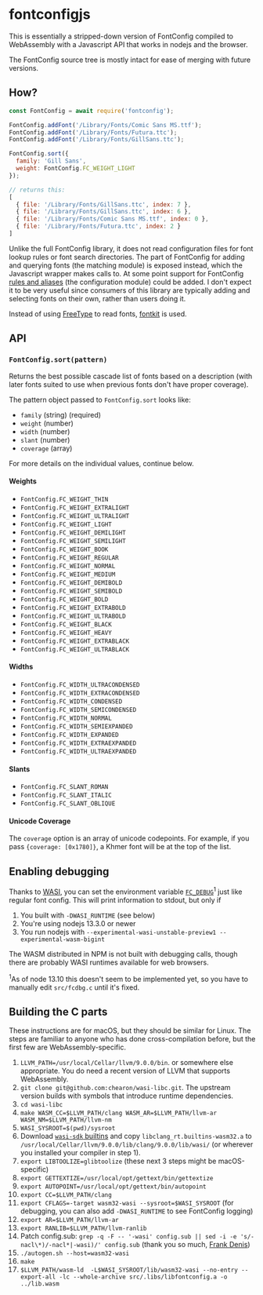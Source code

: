 # fontconfigjs

This is essentially a stripped-down version of FontConfig compiled to WebAssembly with a Javascript API that works in nodejs and the browser.

The FontConfig source tree is mostly intact for ease of merging with future versions. 

## How?

```javascript
const FontConfig = await require('fontconfig');

FontConfig.addFont('/Library/Fonts/Comic Sans MS.ttf');
FontConfig.addFont('/Library/Fonts/Futura.ttc');
FontConfig.addFont('/Library/Fonts/GillSans.ttc');

FontConfig.sort({
  family: 'Gill Sans',
  weight: FontConfig.FC_WEIGHT_LIGHT
});

// returns this:
[
  { file: '/Library/Fonts/GillSans.ttc', index: 7 },
  { file: '/Library/Fonts/GillSans.ttc', index: 6 },
  { file: '/Library/Fonts/Comic Sans MS.ttf', index: 0 },
  { file: '/Library/Fonts/Futura.ttc', index: 2 }
]
```

Unlike the full FontConfig library, it does not read configuration files for font lookup rules or font search directories. The part of FontConfig for adding and querying fonts (the matching module) is exposed instead, which the Javascript wrapper makes calls to. At some point support for FontConfig [rules and aliases](https://www.freedesktop.org/software/fontconfig/fontconfig-user.html) (the configuration module) could be added. I don't expect it to be very useful since consumers of this library are typically adding and selecting fonts on their own, rather than users doing it.

Instead of using [FreeType](http://freetype.org) to read fonts, [fontkit](https://github.com/foliojs/fontkit) is used.

## API

### `FontConfig.sort(pattern)`

Returns the best possible cascade list of fonts based on a description (with later fonts suited to use when previous fonts don't have proper coverage).

The pattern object passed to `FontConfig.sort` looks like:

- `family` (string) (required)
- `weight` (number)
- `width` (number)
- `slant` (number)
- `coverage` (array<number>)

For more details on the individual values, continue below.

#### Weights

- `FontConfig.FC_WEIGHT_THIN`
- `FontConfig.FC_WEIGHT_EXTRALIGHT`
- `FontConfig.FC_WEIGHT_ULTRALIGHT`
- `FontConfig.FC_WEIGHT_LIGHT`
- `FontConfig.FC_WEIGHT_DEMILIGHT`
- `FontConfig.FC_WEIGHT_SEMILIGHT`
- `FontConfig.FC_WEIGHT_BOOK`
- `FontConfig.FC_WEIGHT_REGULAR`
- `FontConfig.FC_WEIGHT_NORMAL`
- `FontConfig.FC_WEIGHT_MEDIUM`
- `FontConfig.FC_WEIGHT_DEMIBOLD`
- `FontConfig.FC_WEIGHT_SEMIBOLD`
- `FontConfig.FC_WEIGHT_BOLD`
- `FontConfig.FC_WEIGHT_EXTRABOLD`
- `FontConfig.FC_WEIGHT_ULTRABOLD`
- `FontConfig.FC_WEIGHT_BLACK`
- `FontConfig.FC_WEIGHT_HEAVY`
- `FontConfig.FC_WEIGHT_EXTRABLACK`
- `FontConfig.FC_WEIGHT_ULTRABLACK`

#### Widths

- `FontConfig.FC_WIDTH_ULTRACONDENSED`
- `FontConfig.FC_WIDTH_EXTRACONDENSED`
- `FontConfig.FC_WIDTH_CONDENSED`
- `FontConfig.FC_WIDTH_SEMICONDENSED`
- `FontConfig.FC_WIDTH_NORMAL`
- `FontConfig.FC_WIDTH_SEMIEXPANDED`
- `FontConfig.FC_WIDTH_EXPANDED`
- `FontConfig.FC_WIDTH_EXTRAEXPANDED`
- `FontConfig.FC_WIDTH_ULTRAEXPANDED`

#### Slants

- `FontConfig.FC_SLANT_ROMAN`
- `FontConfig.FC_SLANT_ITALIC`
- `FontConfig.FC_SLANT_OBLIQUE`

#### Unicode Coverage

The `coverage` option is an array of unicode codepoints. For example, if you pass `{coverage: [0x1780]}`, a Khmer font will be at the top of the list.

## Enabling debugging

Thanks to [WASI](https://wasi.dev), you can set the environment variable [`FC_DEBUG`](https://www.freedesktop.org/software/fontconfig/fontconfig-user.html)<sup>1</sup> just like regular font config. This will print information to stdout, but only if

1. You built with `-DWASI_RUNTIME` (see below)
2. You're using nodejs 13.3.0 or newer
3. You run nodejs with `--experimental-wasi-unstable-preview1 --experimental-wasm-bigint`

The WASM distributed in NPM is not built with debugging calls, though there are probably WASI runtimes available for web browsers.

<sup>1</sup>As of node 13.10 this doesn't seem to be implemented yet, so you have to manually edit `src/fcdbg.c` until it's fixed.

## Building the C parts

These instructions are for macOS, but they should be similar for Linux. The steps are familiar to anyone who has done cross-compilation before, but the first few are WebAssembly-specific.

1. `LLVM_PATH=/usr/local/Cellar/llvm/9.0.0/bin`. or somewhere else appropriate. You do need a recent version of LLVM that supports WebAssembly.
2. `git clone git@github.com:chearon/wasi-libc.git`. The upstream version builds with symbols that introduce runtime dependencies.
3. `cd wasi-libc`
4. `make WASM_CC=$LLVM_PATH/clang WASM_AR=$LLVM_PATH/llvm-ar WASM_NM=$LLVM_PATH/llvm-nm`
5. `WASI_SYSROOT=$(pwd)/sysroot`
6. Download [`wasi-sdk` builtins](https://github.com/WebAssembly/wasi-sdk/releases/download/wasi-sdk-8/libclang_rt.builtins-wasm32-wasi-8.0.tar.gz) and copy `libclang_rt.builtins-wasm32.a` to `/usr/local/Cellar/llvm/9.0.0/lib/clang/9.0.0/lib/wasi/` (or wherever you installed your compiler in step 1).
7. `export LIBTOOLIZE=glibtoolize` (these next 3 steps might be macOS-specific)
8. `export GETTEXTIZE=/usr/local/opt/gettext/bin/gettextize`
9. `export AUTOPOINT=/usr/local/opt/gettext/bin/autopoint`
10. `export CC=$LLVM_PATH/clang`
11. `export CFLAGS=-target wasm32-wasi --sysroot=$WASI_SYSROOT` (for debugging, you can also add `-DWASI_RUNTIME` to see FontConfig logging)
12. `export AR=$LLVM_PATH/llvm-ar`
13. `export RANLIB=$LLVM_PATH/llvm-ranlib`
14. Patch config.sub: `grep -q -F -- '-wasi' config.sub || sed -i -e 's/-nacl\*)/-nacl*|-wasi)/' config.sub` (thank you so much, [Frank Denis](https://00f.net/2019/04/07/compiling-to-webassembly-with-llvm-and-clang/))
15. `./autogen.sh --host=wasm32-wasi`
16. `make`
17. `$LLVM_PATH/wasm-ld  -L$WASI_SYSROOT/lib/wasm32-wasi --no-entry --export-all -lc --whole-archive src/.libs/libfontconfig.a -o ../lib.wasm`
